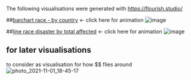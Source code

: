 The following visualisations were generated with https://flourish.studio/

##[barchart race - by country](https://www.youtube.com/watch?v=Mhj9Gcpn29s) <- click here for animation
![image](https://user-images.githubusercontent.com/90077184/139712141-9da4af41-4454-4660-a972-fc8ba1811712.png)

##[line race disaster by total affected](https://www.youtube.com/watch?v=JmzNy1TWkfg) <- click here for animation
![image](https://user-images.githubusercontent.com/90077184/139711957-905ead86-7567-4822-b7fe-9236b1626332.png)


## for later visualisations 
to consider as visualisation for how $$ flies around
![photo_2021-11-01_18-45-17](https://user-images.githubusercontent.com/90077184/139659999-0b781a8d-30a4-47ae-b8ee-c8434c76057c.jpg)
